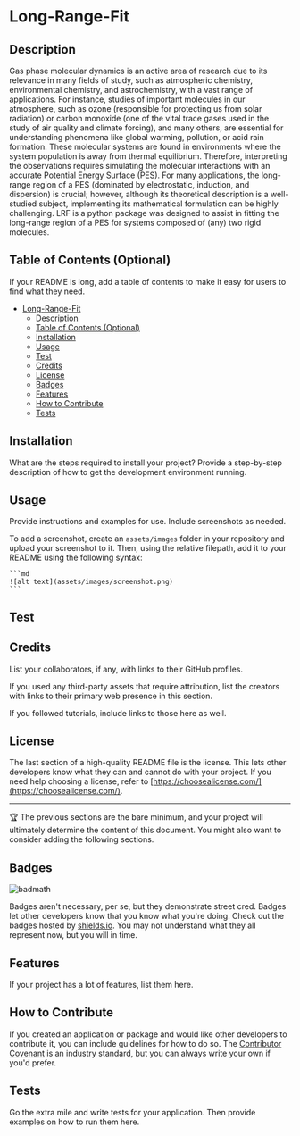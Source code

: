 # Long-Range-Fit

## Description

Gas phase molecular dynamics is an active area of research due to its relevance in many fields of study, such as atmospheric chemistry, environmental chemistry, and astrochemistry, with a vast range of applications. For instance, studies of important molecules in our atmosphere, such as ozone (responsible for protecting us from solar radiation) or carbon monoxide (one of the vital trace gases used in the study of air quality and climate forcing), and many others, are essential for understanding phenomena like global warming, pollution, or acid rain formation. These molecular systems are found in environments where the system population is away from thermal equilibrium. Therefore, interpreting the observations requires simulating the molecular interactions with an accurate Potential Energy Surface (PES). For many applications, the long-range region of a PES (dominated by electrostatic, induction, and dispersion) is crucial; however, although its theoretical description is a well-studied subject, implementing its mathematical formulation can be highly challenging.
LRF is a python package was designed to assist in fitting the long-range region of a PES for systems composed of (any) two rigid molecules.

## Table of Contents (Optional)

If your README is long, add a table of contents to make it easy for users to find what they need.

- [Long-Range-Fit](#long-range-fit)
  - [Description](#description)
  - [Table of Contents (Optional)](#table-of-contents-optional)
  - [Installation](#installation)
  - [Usage](#usage)
  - [Test](#test)
  - [Credits](#credits)
  - [License](#license)
  - [Badges](#badges)
  - [Features](#features)
  - [How to Contribute](#how-to-contribute)
  - [Tests](#tests)

## Installation

What are the steps required to install your project? Provide a step-by-step description of how to get the development environment running.

## Usage

Provide instructions and examples for use. Include screenshots as needed.

To add a screenshot, create an `assets/images` folder in your repository and upload your screenshot to it. Then, using the relative filepath, add it to your README using the following syntax:

    ```md
    ![alt text](assets/images/screenshot.png)
    ```
## Test
## Credits

List your collaborators, if any, with links to their GitHub profiles.

If you used any third-party assets that require attribution, list the creators with links to their primary web presence in this section.

If you followed tutorials, include links to those here as well.

## License

The last section of a high-quality README file is the license. This lets other developers know what they can and cannot do with your project. If you need help choosing a license, refer to [https://choosealicense.com/](https://choosealicense.com/).

---

🏆 The previous sections are the bare minimum, and your project will ultimately determine the content of this document. You might also want to consider adding the following sections.

## Badges

![badmath](https://img.shields.io/github/languages/top/lernantino/badmath)

Badges aren't necessary, per se, but they demonstrate street cred. Badges let other developers know that you know what you're doing. Check out the badges hosted by [shields.io](https://shields.io/). You may not understand what they all represent now, but you will in time.

## Features

If your project has a lot of features, list them here.

## How to Contribute

If you created an application or package and would like other developers to contribute it, you can include guidelines for how to do so. The [Contributor Covenant](https://www.contributor-covenant.org/) is an industry standard, but you can always write your own if you'd prefer.

## Tests

Go the extra mile and write tests for your application. Then provide examples on how to run them here.
